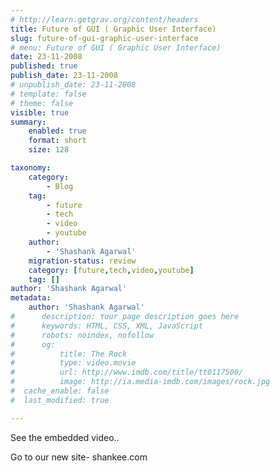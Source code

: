 ```yaml
---
# http://learn.getgrav.org/content/headers
title: Future of GUI ( Graphic User Interface)
slug: future-of-gui-graphic-user-interface
# menu: Future of GUI ( Graphic User Interface)
date: 23-11-2008
published: true
publish_date: 23-11-2008
# unpublish_date: 23-11-2008
# template: false
# theme: false
visible: true
summary:
    enabled: true
    format: short
    size: 128

taxonomy:
    category:
        - Blog
    tag:
        - future
        - tech
        - video
        - youtube
    author:
        - 'Shashank Agarwal'
    migration-status: review
    category: [future,tech,video,youtube]
    tag: []
author: 'Shashank Agarwal'
metadata:
    author: 'Shashank Agarwal'
#      description: Your page description goes here
#      keywords: HTML, CSS, XML, JavaScript
#      robots: noindex, nofollow
#      og:
#          title: The Rock
#          type: video.movie
#          url: http://www.imdb.com/title/tt0117500/
#          image: http://ia.media-imdb.com/images/rock.jpg
#  cache_enable: false
#  last_modified: true

---
```


See the embedded video..

Go to our new site- shankee.com
